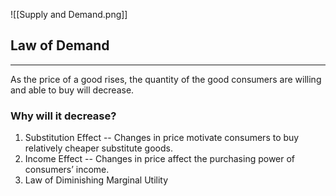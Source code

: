 ![[Supply and Demand.png]]

## Law of Demand
---
As the price of a good rises, the quantity of the good consumers are willing and able to buy will decrease.

### Why will it decrease?
1. Substitution Effect -- Changes in price motivate consumers to buy relatively cheaper substitute goods.
2. Income Effect -- Changes in price affect the purchasing power of consumers’ income.
3. Law of Diminishing Marginal Utility